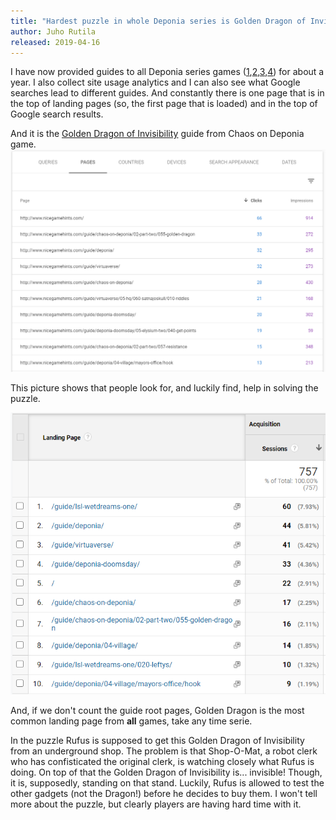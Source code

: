 ```yaml
---
title: "Hardest puzzle in whole Deponia series is Golden Dragon of Invisibility"
author: Juho Rutila
released: 2019-04-16
---
```


I have now provided guides to all Deponia series games ([1](https://nicegamehints.com/guide/deponia/),[2](https://nicegamehints.com/guide/chaos-on-deponia/),[3](https://nicegamehints.com/guide/goodbye-deponia/),[4](https://nicegamehints.com/guide/deponia-doomsday/)) for about a year.
I also collect site usage analytics and I can also see what Google searches lead to different guides. And constantly there is one page that is in the top of landing pages (so, the first page that is loaded) and in the top of Google search results.

And it is the [Golden Dragon of Invisibility](http://www.nicegamehints.com/guide/chaos-on-deponia/02-part-two/055-golden-dragon) guide from Chaos on Deponia game.
![Google Search performance](google_search_performance.png)

This picture shows that people look for, and luckily find, help in solving the puzzle.

![Google Analytics landing pages](google_analytics_landing_page.png)

And, if we don't count the guide root pages, Golden Dragon is the most common landing page from **all** games, take any time serie.

In the puzzle Rufus is supposed to get this Golden Dragon of Invisibility from an underground shop. The problem is that Shop-O-Mat, a robot clerk who has confisticated the original clerk, is watching closely what Rufus is doing. On top of that the Golden Dragon of Invisibility is... invisible! Though, it is, supposedly, standing on that stand.
Luckily, Rufus is allowed to test the other gadgets (not the Dragon!) before he decides to buy them. I won't tell more about the puzzle, but clearly players are having hard time with it.
